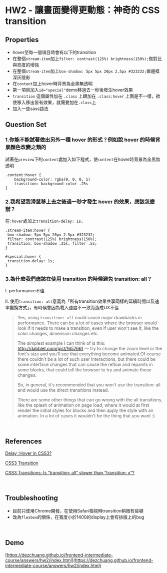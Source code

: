
# HW2 - 讓畫面變得更動態：神奇的 CSS transition

## Properties
* hover至每一個項目時會有以下的transition
* 在整個`stream-item`加上`filter: contrast(125%) brightness(150%);`做對比與亮度的增強
* 在整個`stream-item`加上`box-shadow: 5px 5px 20px 2.5px #323232;`做邊框深灰陰影
* 在`content`加上hover時背景為全黑無透明
* 第一項目加入`id="special"`demo移過去一秒後發生hover效果
* `transition` 這個屬性加在 `.class` 上跟加在 `.class:hover` 上面是不一樣，欲使移入移出皆有效果，就需要加在`.class`上
* 加入一些sass語法

## Question Set

### 1.你能不能試著做出另外一種 hover 的形式？例如說 hover 的時候背景顏色改變之類的
試著在`preview`下的`content`處加入如下程式，使`content`在hover時背景為全黑無透明

```
.content:hover {
    background-color: rgba(0, 0, 0, 1)
    transition: background-color .25s
}
```

### 2.我希望我滑鼠移上去之後過一秒才發生 hover 的效果，應該怎麼辦？
在`:hover`處加上`transition-delay: 1s;`

 ```
.stream-item:hover {
  box-shadow: 5px 5px 20px 2.5px #323232;
  filter: contrast(125%) brightness(150%);
  transition: box-shadow .25s, filter .5s;
}

#special:hover {
  transition-delay: 1s;
 }
 ```


### 3.為什麼我們應該在使用 transition 的時候避免 transition: all？
I. performance不佳

II. 使用`transition: all`意義為「所有transition效果共享同樣的延續時間以及速率變換方式」，有時候會因為載入速度不一致而造成UX不佳

>Yes, using `transition: all` could cause major drawbacks in performance. There can be a lot of cases where the browser would look if it needs to make a transition, even if user won't see it, like the color changes, dimension changes etc.
>
>The simplest example I can think of is this: http://dabblet.com/gist/1657661 — try to change the zoom level or the font's size and you'll see that everything become animated.Of course there couldn't be a lot of such user interactions, but there could be some interface changes that can cause the reflow and repaints in some blocks, that could tell the browser to try and animate those changes.
>
>So, in general, it's recommended that you won't use the transition: all and would use the direct transitions instead.
>
>There are some other things that can go wrong with the all transitions, like the splash of animation on page load, where it would at first render the initial styles for blocks and then apply the style with an animation. In a lot of cases it wouldn't be the thing that you want :)


<br>

## References
[Delay :Hover in CSS3?](http://stackoverflow.com/questions/8566090/delay-hover-in-css3)

[CSS3 Transition](https://www.w3cplus.com/content/css3-transition)

[CSS3 Transitions: Is “transition: all” slower than “transition: x”?
](http://stackoverflow.com/questions/8947441/css3-transitions-is-transition-all-slower-than-transition-x)

<br>

## Troubleshooting
* 目前只使用Chrome開發，在使用Safari檢視時transition稍微有些頓
* 改為`flexbox`的關係，在寬度小於1400的display上會有排版上的bug

<br>

## Demo
[https://dezchuang.github.io/frontend-intermediate-course/answers/hw2/index.html](https://dezchuang.github.io/frontend-intermediate-course/answers/hw2/index.html)
